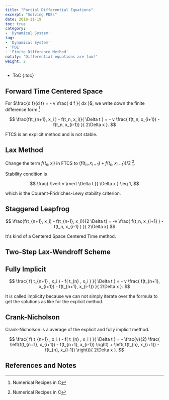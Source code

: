 ```yaml
---
title: "Partial Differential Equations"
excerpt: "Solving PDEs"
date: 2018-11-19
toc: true
category:
- 'Dynamical System'
tag:
- 'Dynamical System'
- 'PDE'
- 'Finite Difference Method'
notify: 'Differential equations are fun!'
weight: 2
---
```


* ToC
{:toc}

## Forward Time Centered Space


For $\frac{d f}{d t} = - v \frac{ d f }{ dx }$, we write down the finite difference form [^NumericalRecipes]

$$
\frac{f(t_{n+1}, x_i ) - f(t_n, x_i)}{ \Delta t } = - v \frac{ f(t_n, x_{i+1}) - f(t_n, x_{i-1}) }{ 2\Delta x }.
$$

FTCS is an explicit method and is not stable.


## Lax Method


Change the term $f(t_n, x_i)$ in FTCS to $( f(t_n, x_{i+1}) + f(t_n, x_{i-1}) )/2$  [^NumericalRecipes].

Stability condition is

$$
\frac{ \lvert v \rvert \Delta t }{ \Delta x } \leq 1,
$$

which is the Courant-Fridriches-Lewy stability criterion.



## Staggered Leapfrog


$$
\frac{f(t_{n+1}, x_i) - f(t_{n-1}, x_i)}{2 \Delta t} = -v \frac{ f(t_n, x_{i+1} ) - f(t_n, x_{i-1} ) }{ 2\Delta x}
$$

It's kind of a Centered Space Centered Time method.


## Two-Step Lax-Wendroff Scheme



## Fully Implicit


$$
\frac{ f( t_{n+1} , x_i ) - f( t_{n} , x_i ) }{ \Delta t } = - v \frac{ f(t_{n+1}, x_{i+1}) - f(t_{n+1}, x_{i-1}) }{ 2\Delta x }.
$$

It is called implicity because we can not simply iterate over the formula to get the solutions as like for the explicit method.


## Crank-Nicholson


Crank-Nicholson is a average of the explicit and fully implicit method.

$$
\frac{ f( t_{n+1} , x_i ) - f( t_{n} , x_i ) }{ \Delta t } = - \frac{v}{2} \frac{ \left(f(t_{n+1}, x_{i+1}) - f(t_{n+1}, x_{i-1}) \right) + \left( f(t_{n}, x_{i+1}) - f(t_{n}, x_{i-1}) \right)}{ 2\Delta x }.
$$




## References and Notes


[^NumericalRecipes]: Numerical Recipes in C